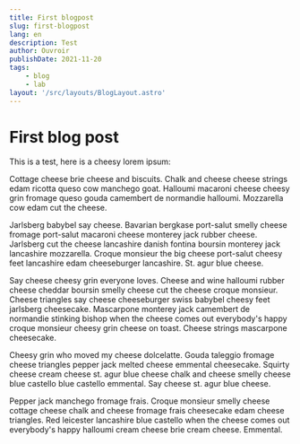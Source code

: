 ```yaml
---
title: First blogpost
slug: first-blogpost
lang: en
description: Test
author: Ouvroir
publishDate: 2021-11-20
tags: 
    - blog
    - lab
layout: '/src/layouts/BlogLayout.astro'
---
```


# First blog post

This is a test, here is a cheesy lorem ipsum:

Cottage cheese brie cheese and biscuits. Chalk and cheese cheese strings edam ricotta queso cow manchego goat. Halloumi macaroni cheese cheesy grin fromage queso gouda camembert de normandie halloumi. Mozzarella cow edam cut the cheese.

Jarlsberg babybel say cheese. Bavarian bergkase port-salut smelly cheese fromage port-salut macaroni cheese monterey jack rubber cheese. Jarlsberg cut the cheese lancashire danish fontina boursin monterey jack lancashire mozzarella. Croque monsieur the big cheese port-salut cheesy feet lancashire edam cheeseburger lancashire. St. agur blue cheese.

Say cheese cheesy grin everyone loves. Cheese and wine halloumi rubber cheese cheddar boursin smelly cheese cut the cheese croque monsieur. Cheese triangles say cheese cheeseburger swiss babybel cheesy feet jarlsberg cheesecake. Mascarpone monterey jack camembert de normandie stinking bishop when the cheese comes out everybody's happy croque monsieur cheesy grin cheese on toast. Cheese strings mascarpone cheesecake.

Cheesy grin who moved my cheese dolcelatte. Gouda taleggio fromage cheese triangles pepper jack melted cheese emmental cheesecake. Squirty cheese cream cheese st. agur blue cheese chalk and cheese smelly cheese blue castello blue castello emmental. Say cheese st. agur blue cheese.

Pepper jack manchego fromage frais. Croque monsieur smelly cheese cottage cheese chalk and cheese fromage frais cheesecake edam cheese triangles. Red leicester lancashire blue castello when the cheese comes out everybody's happy halloumi cream cheese brie cream cheese. Emmental.